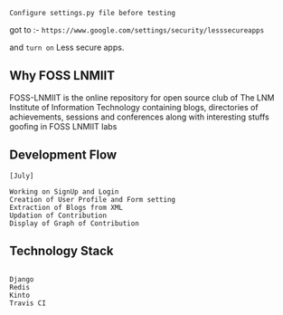`Configure settings.py file before testing`

got to :- `https://www.google.com/settings/security/lesssecureapps`

and `turn on` Less secure apps.

## Why FOSS LNMIIT

FOSS-LNMIIT is the online repository for open source club of The LNM Institute of Information Technology containing blogs, directories of achievements, sessions and conferences along with interesting stuffs goofing in FOSS LNMIIT labs

## Development Flow
```
[July]

Working on SignUp and Login
Creation of User Profile and Form setting
Extraction of Blogs from XML
Updation of Contribution
Display of Graph of Contribution

```
## Technology Stack

```

Django
Redis
Kinto
Travis CI

```

